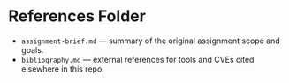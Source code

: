 # References Folder

- `assignment-brief.md` — summary of the original assignment scope and goals.
- `bibliography.md` — external references for tools and CVEs cited elsewhere in this repo.